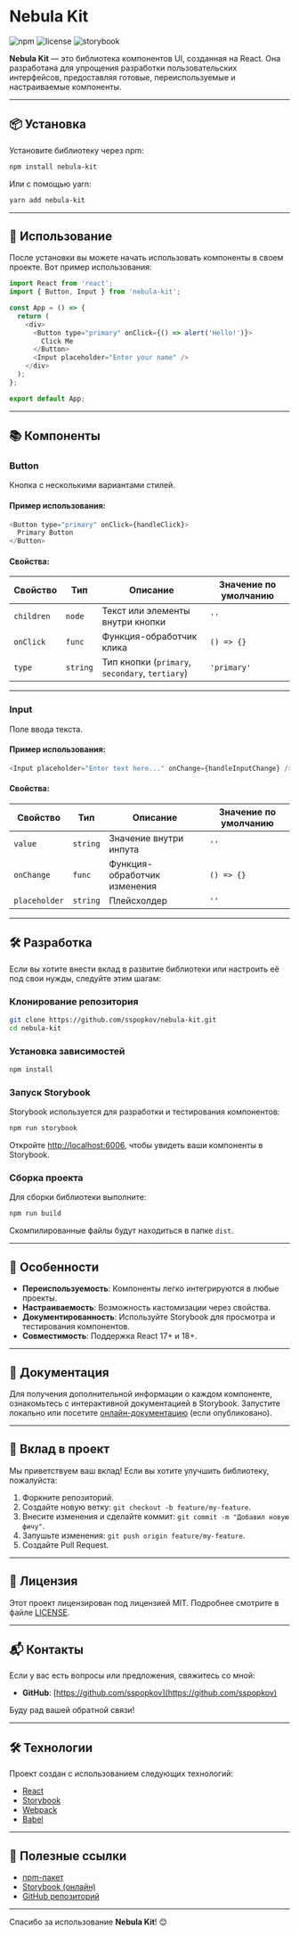 # Nebula Kit

![npm](https://img.shields.io/npm/v/@sspopkov/nebula-kit?style=flat-square)
![license](https://img.shields.io/npm/l/@sspopkov/nebula-kit?style=flat-square)
![storybook](https://img.shields.io/badge/storybook-online-orange?style=flat-square)

**Nebula Kit** — это библиотека компонентов UI, созданная на React. Она разработана для упрощения разработки пользовательских интерфейсов, предоставляя готовые, переиспользуемые и настраиваемые компоненты.

---

## 📦 Установка

Установите библиотеку через npm:

```bash
npm install nebula-kit
```

Или с помощью yarn:

```bash
yarn add nebula-kit
```

---

## 🚀 Использование

После установки вы можете начать использовать компоненты в своем проекте. Вот пример использования:

```javascript
import React from 'react';
import { Button, Input } from 'nebula-kit';

const App = () => {
  return (
    <div>
      <Button type="primary" onClick={() => alert('Hello!')}>
        Click Me
      </Button>
      <Input placeholder="Enter your name" />
    </div>
  );
};

export default App;
```

---

## 📚 Компоненты

### Button

Кнопка с несколькими вариантами стилей.

#### Пример использования:

```javascript
<Button type="primary" onClick={handleClick}>
  Primary Button
</Button>
```

#### Свойства:

| Свойство   | Тип       | Описание                        | Значение по умолчанию |
|------------|-----------|---------------------------------|------------------------|
| `children` | `node`    | Текст или элементы внутри кнопки | `''`                  |
| `onClick`  | `func`    | Функция-обработчик клика         | `() => {}`            |
| `type`     | `string`  | Тип кнопки (`primary`, `secondary`, `tertiary`) | `'primary'` |

---

### Input

Поле ввода текста.

#### Пример использования:

```javascript
<Input placeholder="Enter text here..." onChange={handleInputChange} />
```

#### Свойства:

| Свойство     | Тип       | Описание                       | Значение по умолчанию |
|--------------|-----------|--------------------------------|------------------------|
| `value`      | `string`  | Значение внутри инпута         | `''`                  |
| `onChange`   | `func`    | Функция-обработчик изменения   | `() => {}`            |
| `placeholder`| `string`  | Плейсхолдер                    | `''`                  |

---

## 🛠️ Разработка

Если вы хотите внести вклад в развитие библиотеки или настроить её под свои нужды, следуйте этим шагам:

### Клонирование репозитория

```bash
git clone https://github.com/sspopkov/nebula-kit.git
cd nebula-kit
```

### Установка зависимостей

```bash
npm install
```

### Запуск Storybook

Storybook используется для разработки и тестирования компонентов:

```bash
npm run storybook
```

Откройте [http://localhost:6006](http://localhost:6006), чтобы увидеть ваши компоненты в Storybook.

### Сборка проекта

Для сборки библиотеки выполните:

```bash
npm run build
```

Скомпилированные файлы будут находиться в папке `dist`.

---

## 🌟 Особенности

- **Переиспользуемость**: Компоненты легко интегрируются в любые проекты.
- **Настраиваемость**: Возможность кастомизации через свойства.
- **Документированность**: Используйте Storybook для просмотра и тестирования компонентов.
- **Совместимость**: Поддержка React 17+ и 18+.

---

## 📖 Документация

Для получения дополнительной информации о каждом компоненте, ознакомьтесь с интерактивной документацией в Storybook. Запустите локально или посетите [онлайн-документацию](#) (если опубликовано).

---

## 🤝 Вклад в проект

Мы приветствуем ваш вклад! Если вы хотите улучшить библиотеку, пожалуйста:

1. Форкните репозиторий.
2. Создайте новую ветку: `git checkout -b feature/my-feature`.
3. Внесите изменения и сделайте коммит: `git commit -m "Добавил новую фичу"`.
4. Запушьте изменения: `git push origin feature/my-feature`.
5. Создайте Pull Request.

---

## 📝 Лицензия

Этот проект лицензирован под лицензией MIT. Подробнее смотрите в файле [LICENSE](./LICENSE).

---

## 📬 Контакты

Если у вас есть вопросы или предложения, свяжитесь со мной:

- **GitHub**: [https://github.com/sspopkov](https://github.com/sspopkov)

Буду рад вашей обратной связи!

---

## 🛠️ Технологии

Проект создан с использованием следующих технологий:

- [React](https://reactjs.org/)
- [Storybook](https://storybook.js.org/)
- [Webpack](https://webpack.js.org/)
- [Babel](https://babeljs.io/)

---

## 🔗 Полезные ссылки

- [npm-пакет](https://www.npmjs.com/package/nebula-kit)
- [Storybook (онлайн)](#)
- [GitHub репозиторий](https://github.com/sspopkov/nebula-kit)

---

Спасибо за использование **Nebula Kit**! 😊
